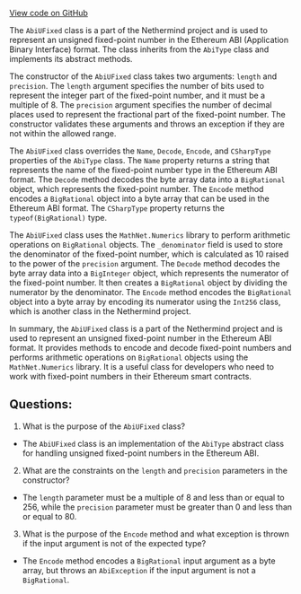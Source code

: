 [View code on GitHub](https://github.com/NethermindEth/nethermind/src/Nethermind/Nethermind.Abi/AbiUFixed.cs)

The `AbiUFixed` class is a part of the Nethermind project and is used to represent an unsigned fixed-point number in the Ethereum ABI (Application Binary Interface) format. The class inherits from the `AbiType` class and implements its abstract methods. 

The constructor of the `AbiUFixed` class takes two arguments: `length` and `precision`. The `length` argument specifies the number of bits used to represent the integer part of the fixed-point number, and it must be a multiple of 8. The `precision` argument specifies the number of decimal places used to represent the fractional part of the fixed-point number. The constructor validates these arguments and throws an exception if they are not within the allowed range.

The `AbiUFixed` class overrides the `Name`, `Decode`, `Encode`, and `CSharpType` properties of the `AbiType` class. The `Name` property returns a string that represents the name of the fixed-point number type in the Ethereum ABI format. The `Decode` method decodes the byte array data into a `BigRational` object, which represents the fixed-point number. The `Encode` method encodes a `BigRational` object into a byte array that can be used in the Ethereum ABI format. The `CSharpType` property returns the `typeof(BigRational)` type.

The `AbiUFixed` class uses the `MathNet.Numerics` library to perform arithmetic operations on `BigRational` objects. The `_denominator` field is used to store the denominator of the fixed-point number, which is calculated as 10 raised to the power of the `precision` argument. The `Decode` method decodes the byte array data into a `BigInteger` object, which represents the numerator of the fixed-point number. It then creates a `BigRational` object by dividing the numerator by the denominator. The `Encode` method encodes the `BigRational` object into a byte array by encoding its numerator using the `Int256` class, which is another class in the Nethermind project.

In summary, the `AbiUFixed` class is a part of the Nethermind project and is used to represent an unsigned fixed-point number in the Ethereum ABI format. It provides methods to encode and decode fixed-point numbers and performs arithmetic operations on `BigRational` objects using the `MathNet.Numerics` library. It is a useful class for developers who need to work with fixed-point numbers in their Ethereum smart contracts.
## Questions: 
 1. What is the purpose of the `AbiUFixed` class?
- The `AbiUFixed` class is an implementation of the `AbiType` abstract class for handling unsigned fixed-point numbers in the Ethereum ABI.

2. What are the constraints on the `length` and `precision` parameters in the constructor?
- The `length` parameter must be a multiple of 8 and less than or equal to 256, while the `precision` parameter must be greater than 0 and less than or equal to 80.

3. What is the purpose of the `Encode` method and what exception is thrown if the input argument is not of the expected type?
- The `Encode` method encodes a `BigRational` input argument as a byte array, but throws an `AbiException` if the input argument is not a `BigRational`.